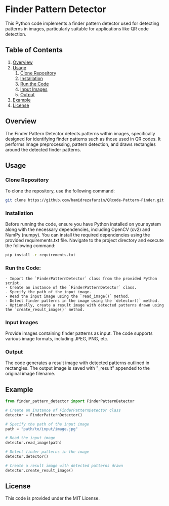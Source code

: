 # Finder Pattern Detector

This Python code implements a finder pattern detector used for detecting patterns in images, particularly suitable for applications like QR code detection.

## Table of Contents

1. [Overview](#overview)
2. [Usage](#usage)
    1. [Clone Repository](#clone-repository)
    2. [Installation](#installation)
    3. [Run the Code](#run-the-code)
    4. [Input Images](#input-images)
    5. [Output](#output)
3. [Example](#example)
4. [License](#license)

## Overview

The Finder Pattern Detector detects patterns within images, specifically designed for identifying finder patterns such as those used in QR codes. It performs image preprocessing, pattern detection, and draws rectangles around the detected finder patterns.

## Usage

### Clone Repository

To clone the repository, use the following command:

```bash
git clone https://github.com/hamidrezafarzin/QRcode-Pattern-Finder.git
```

### Installation

Before running the code, ensure you have Python installed on your system along with the necessary dependencies, including OpenCV (cv2) and NumPy (numpy). You can install the required dependencies using the provided requirements.txt file. Navigate to the project directory and execute the following command:
```bash 
pip install -r requirements.txt
```

### Run the Code:
    - Import the `FinderPatternDetector` class from the provided Python script.
    - Create an instance of the `FinderPatternDetector` class.
    - Specify the path of the input image.
    - Read the input image using the `read_image()` method.
    - Detect finder patterns in the image using the `detector()` method.
    - Optionally, create a result image with detected patterns drawn using the `create_result_image()` method.

### Input Images 
Provide images containing finder patterns as input. The code supports various image formats, including JPEG, PNG, etc.

### Output
The code generates a result image with detected patterns outlined in rectangles. The output image is saved with "_result" appended to the original image filename.

## Example

```python
from finder_pattern_detector import FinderPatternDetector

# Create an instance of FinderPatternDetector class
detector = FinderPatternDetector()

# Specify the path of the input image
path = "path/to/input/image.jpg"

# Read the input image
detector.read_image(path)

# Detect finder patterns in the image
detector.detector()

# Create a result image with detected patterns drawn
detector.create_result_image()
```

## License
This code is provided under the MIT License.

